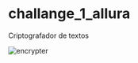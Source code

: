 # challange_1_allura
Criptografador de textos

![encrypter](https://user-images.githubusercontent.com/6726476/235826081-5c217d00-ba7f-48fd-ac6e-2e60144b0507.png)
